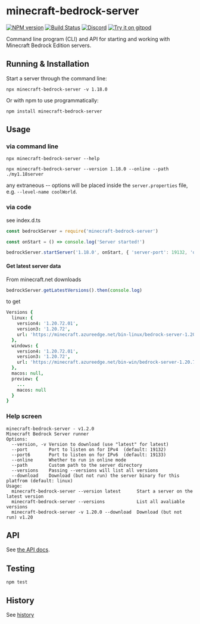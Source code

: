 # minecraft-bedrock-server
[![NPM version](https://img.shields.io/npm/v/minecraft-bedrock-server.svg)](http://npmjs.com/package/minecraft-bedrock-server)
[![Build Status](https://github.com/extremeheat/minecraft-bedrock-server/workflows/CI/badge.svg)](https://github.com/extremeheat/minecraft-bedrock-server/actions?query=workflow%3A%22CI%22)
[![Discord](https://img.shields.io/badge/chat-on%20discord-brightgreen.svg)](https://discord.gg/GsEFRM8)
[![Try it on gitpod](https://img.shields.io/badge/try-on%20gitpod-brightgreen.svg)](https://gitpod.io/#https://github.com/extremeheat/minecraft-bedrock-server)


Command line program (CLI) and API for starting and working with Minecraft Bedrock Edition servers.

## Running & Installation

Start a server through the command line:

`npx minecraft-bedrock-server -v 1.18.0`

Or with npm to use programmatically:

`npm install minecraft-bedrock-server`

## Usage

### via command line

`npx minecraft-bedrock-server --help`

`npx minecraft-bedrock-server --version 1.18.0 --online --path ./my1.18server`

any extraneous -- options will be placed inside the `server.properties` file, e.g. `--level-name coolWorld`.

### via code

see index.d.ts

```js
const bedrockServer = require('minecraft-bedrock-server')

const onStart = () => console.log('Server started!')

bedrockServer.startServer('1.18.0', onStart, { 'server-port': 19132, 'online-mode': true, path: './bds' })
```

#### Get latest server data
From minecraft.net downloads
```js
bedrockServer.getLatestVersions().then(console.log)
```
to get
```coffee
Versions {
  linux: {
    version4: '1.20.72.01',
    version3: '1.20.72',
    url: 'https://minecraft.azureedge.net/bin-linux/bedrock-server-1.20.72.01.zip'
  },
  windows: {
    version4: '1.20.72.01',
    version3: '1.20.72',
    url: 'https://minecraft.azureedge.net/bin-win/bedrock-server-1.20.72.01.zip'
  },
  macos: null,
  preview: {
    ...
    macos: null
  }
}
```

### Help screen

```
minecraft-bedrock-server - v1.2.0
Minecraft Bedrock Server runner
Options:
  --version, -v Version to download (use "latest" for latest)  
  --port        Port to listen on for IPv4  (default: 19132)
  --port6       Port to listen on for IPv6  (default: 19133)
  --online      Whether to run in online mode  
  --path        Custom path to the server directory  
  --versions    Passing --versions will list all versions  
  --download    Download (but not run) the server binary for this platfrom (default: linux)  
Usage:
  minecraft-bedrock-server --version latest      Start a server on the latest version
  minecraft-bedrock-server --versions            List all avaliable versions
  minecraft-bedrock-server -v 1.20.0 --download  Download (but not run) v1.20
```

## API

See [the API docs](index.d.ts).

## Testing
`npm test`

## History

See [history](HISTORY.md)
